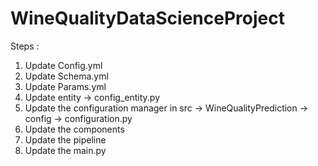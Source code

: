 # WineQualityDataScienceProject


Steps :
1. Update Config.yml
2. Update Schema.yml
3. Update Params.yml 
4. Update entity -> config_entity.py
5. Update the configuration manager in src -> WineQualityPrediction -> config -> configuration.py
6. Update the components 
7. Update the pipeline 
8. Update the main.py